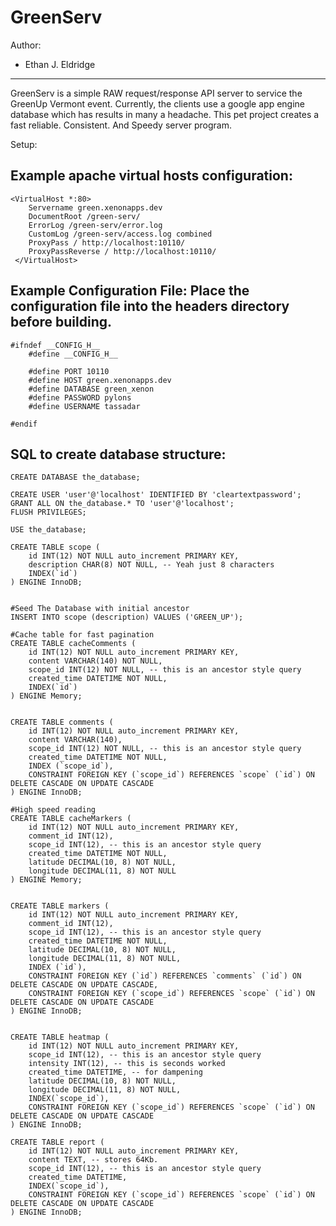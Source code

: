 GreenServ
========================================================================

Author:
- Ethan J. Eldridge


------------------------------------------------------------------------


GreenServ is a simple RAW request/response API server to service the
GreenUp Vermont event. Currently, the clients use a google app engine
database which has results in many a headache. This pet project creates 
a fast reliable. Consistent. And Speedy server program.

Setup:

Example apache virtual hosts configuration:
------------------------------------------------------------------------

	<VirtualHost *:80>
        Servername green.xenonapps.dev
        DocumentRoot /green-serv/
        ErrorLog /green-serv/error.log
        CustomLog /green-serv/access.log combined
        ProxyPass / http://localhost:10110/
        ProxyPassReverse / http://localhost:10110/
     </VirtualHost>

Example Configuration File:
Place the configuration file into the headers directory before building.
------------------------------------------------------------------------

	#ifndef __CONFIG_H__
		#define __CONFIG_H__
	
		#define PORT 10110
		#define HOST green.xenonapps.dev
		#define DATABASE green_xenon
		#define PASSWORD pylons
		#define USERNAME tassadar
	
	#endif


SQL to create database structure:
------------------------------------------------------------------------

    CREATE DATABASE the_database;
    
    CREATE USER 'user'@'localhost' IDENTIFIED BY 'cleartextpassword';
    GRANT ALL ON the_database.* TO 'user'@'localhost';
    FLUSH PRIVILEGES;
    
    USE the_database;
    
    CREATE TABLE scope (
    	id INT(12) NOT NULL auto_increment PRIMARY KEY,
    	description CHAR(8) NOT NULL, -- Yeah just 8 characters
    	INDEX(`id`)
    ) ENGINE InnoDB;
    
    
    #Seed The Database with initial ancestor
    INSERT INTO scope (description) VALUES ('GREEN_UP');
    
    #Cache table for fast pagination
    CREATE TABLE cacheComments (
    	id INT(12) NOT NULL auto_increment PRIMARY KEY,
    	content VARCHAR(140) NOT NULL,
    	scope_id INT(12) NOT NULL, -- this is an ancestor style query
    	created_time DATETIME NOT NULL,
    	INDEX(`id`)
    ) ENGINE Memory;
    
    
    CREATE TABLE comments (
    	id INT(12) NOT NULL auto_increment PRIMARY KEY,
    	content VARCHAR(140),
    	scope_id INT(12) NOT NULL, -- this is an ancestor style query
    	created_time DATETIME NOT NULL,
    	INDEX (`scope_id`),
    	CONSTRAINT FOREIGN KEY (`scope_id`) REFERENCES `scope` (`id`) ON DELETE CASCADE ON UPDATE CASCADE
    ) ENGINE InnoDB;
    
    #High speed reading
    CREATE TABLE cacheMarkers (
    	id INT(12) NOT NULL auto_increment PRIMARY KEY,
    	comment_id INT(12),
    	scope_id INT(12), -- this is an ancestor style query
    	created_time DATETIME NOT NULL,
    	latitude DECIMAL(10, 8) NOT NULL,
    	longitude DECIMAL(11, 8) NOT NULL
    ) ENGINE Memory;
    
    
    CREATE TABLE markers (
    	id INT(12) NOT NULL auto_increment PRIMARY KEY,
    	comment_id INT(12),
    	scope_id INT(12), -- this is an ancestor style query
    	created_time DATETIME NOT NULL,
    	latitude DECIMAL(10, 8) NOT NULL,
    	longitude DECIMAL(11, 8) NOT NULL,
    	INDEX (`id`),
    	CONSTRAINT FOREIGN KEY (`id`) REFERENCES `comments` (`id`) ON DELETE CASCADE ON UPDATE CASCADE,
    	CONSTRAINT FOREIGN KEY (`scope_id`) REFERENCES `scope` (`id`) ON DELETE CASCADE ON UPDATE CASCADE
    ) ENGINE InnoDB;
    
    
    CREATE TABLE heatmap (
    	id INT(12) NOT NULL auto_increment PRIMARY KEY,
    	scope_id INT(12), -- this is an ancestor style query
    	intensity INT(12), -- this is seconds worked
    	created_time DATETIME, -- for dampening
    	latitude DECIMAL(10, 8) NOT NULL,
    	longitude DECIMAL(11, 8) NOT NULL,
    	INDEX(`scope_id`),
    	CONSTRAINT FOREIGN KEY (`scope_id`) REFERENCES `scope` (`id`) ON DELETE CASCADE ON UPDATE CASCADE
    ) ENGINE InnoDB;
    
    CREATE TABLE report (
    	id INT(12) NOT NULL auto_increment PRIMARY KEY,
    	content TEXT, -- stores 64Kb.
    	scope_id INT(12), -- this is an ancestor style query
    	created_time DATETIME,
    	INDEX(`scope_id`),
    	CONSTRAINT FOREIGN KEY (`scope_id`) REFERENCES `scope` (`id`) ON DELETE CASCADE ON UPDATE CASCADE
    ) ENGINE InnoDB;

